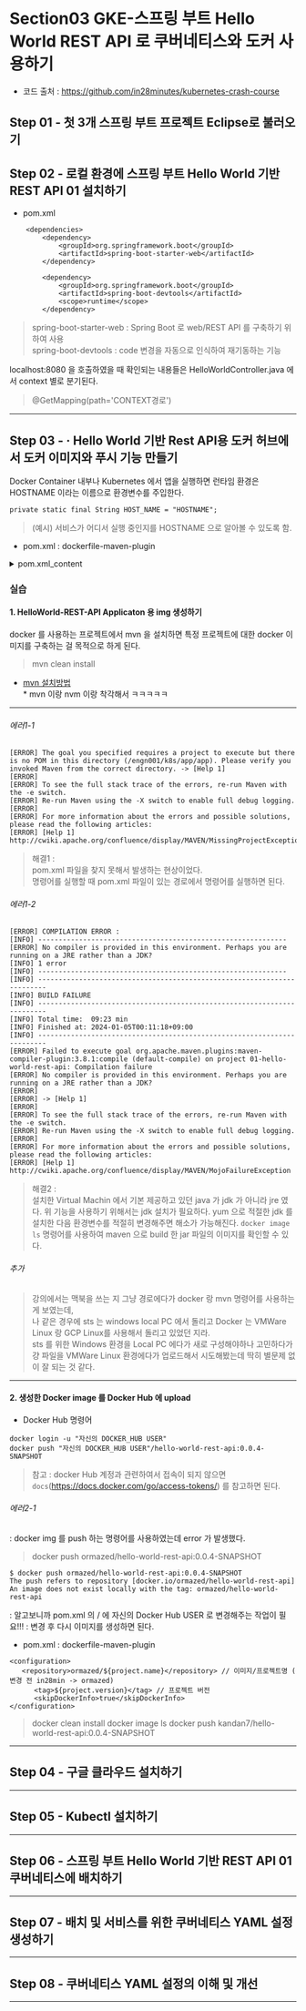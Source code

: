 # Section03 GKE-스프링 부트 Hello World REST API 로 쿠버네티스와 도커 사용하기
* 코드 출처 : https://github.com/in28minutes/kubernetes-crash-course
## Step 01 - 첫 3개 스프링 부트 프로젝트 Eclipse로 불러오기
## Step 02 - 로컬 환경에 스프링 부트 Hello World 기반 REST API 01 설치하기
* pom.xml 
```
	<dependencies>
		<dependency>
			<groupId>org.springframework.boot</groupId>
			<artifactId>spring-boot-starter-web</artifactId>
		</dependency>

		<dependency>
			<groupId>org.springframework.boot</groupId>
			<artifactId>spring-boot-devtools</artifactId>
			<scope>runtime</scope>
		</dependency>

```   
> spring-boot-starter-web : Spring Boot 로 web/REST API 를 구축하기 위하여 사용   
> spring-boot-devtools : code 변경을 자동으로 인식하여 재기동하는 기능   

localhost:8080 을 호출하였을 때 확인되는 내용들은 HelloWorldController.java 에서 context 별로 분기된다.   
> @GetMapping(path='CONTEXT경로')   
---
## Step 03 - · Hello World 기반 Rest API용 도커 허브에서 도커 이미지와 푸시 기능 만들기   

Docker Container 내부나 Kubernetes 에서 앱을 실행하면 런타임 환경은 HOSTNAME 이라는 이름으로 환경변수를 주입한다.   
```
private static final String HOST_NAME = "HOSTNAME";
```
> (예시) 서비스가 어디서 실행 중인지를 HOSTNAME 으로 알아볼 수 있도록 함.   

* pom.xml : dockerfile-maven-plugin

<details>
<summary>pom.xml_content</summary>

```
<build>
...(중략)...

			<!-- Docker -->
			<plugin>
				<groupId>com.spotify</groupId>
				<artifactId>dockerfile-maven-plugin</artifactId>
				<version>1.4.6</version>
				<executions>
					<execution>
						<id>default</id>
						<goals>
							<goal>build</goal>
							<!-- <goal>push</goal> -->
						</goals>
					</execution>
				</executions>
				<configuration>
					<repository>in28min/${project.name}</repository>
					<tag>${project.version}</tag>
					<skipDockerInfo>true</skipDockerInfo>
				</configuration>
			</plugin>

		</plugins>

	</build>
```
</details>   

### 실습
#### 1. HelloWorld-REST-API Applicaton 용 img 생성하기
docker 를 사용하는 프로젝트에서 mvn 을 설치하면 특정 프로젝트에 대한 docker 이미지를 구축하는 걸 목적으로 하게 된다.

> mvn clean install   
* [mvn 설치방법](https://github.com/ormazed/ormazed.github.io/blob/main/work/info/install_tip.md)   
	    * mvn 이랑 nvm 이랑 착각해서 ㅋㅋㅋㅋㅋ
  
-------------------------------------------------------------------------------------------
###### 에러1-1   

```
[ERROR] The goal you specified requires a project to execute but there is no POM in this directory (/engn001/k8s/app/app). Please verify you invoked Maven from the correct directory. -> [Help 1]
[ERROR]
[ERROR] To see the full stack trace of the errors, re-run Maven with the -e switch.
[ERROR] Re-run Maven using the -X switch to enable full debug logging.
[ERROR]
[ERROR] For more information about the errors and possible solutions, please read the following articles:
[ERROR] [Help 1] http://cwiki.apache.org/confluence/display/MAVEN/MissingProjectException

```
> 해결1 :   
> pom.xml 파일을 찾지 못해서 발생하는 현상이었다.   
> 명령어를 실행할 때 pom.xml 파일이 있는 경로에서 명령어를 실행하면 된다.   

###### 에러1-2   

```
[ERROR] COMPILATION ERROR :
[INFO] -------------------------------------------------------------
[ERROR] No compiler is provided in this environment. Perhaps you are running on a JRE rather than a JDK?
[INFO] 1 error
[INFO] -------------------------------------------------------------
[INFO] ------------------------------------------------------------------------
[INFO] BUILD FAILURE
[INFO] ------------------------------------------------------------------------
[INFO] Total time:  09:23 min
[INFO] Finished at: 2024-01-05T00:11:18+09:00
[INFO] ------------------------------------------------------------------------
[ERROR] Failed to execute goal org.apache.maven.plugins:maven-compiler-plugin:3.8.1:compile (default-compile) on project 01-hello-world-rest-api: Compilation failure
[ERROR] No compiler is provided in this environment. Perhaps you are running on a JRE rather than a JDK?
[ERROR]
[ERROR] -> [Help 1]
[ERROR]
[ERROR] To see the full stack trace of the errors, re-run Maven with the -e switch.
[ERROR] Re-run Maven using the -X switch to enable full debug logging.
[ERROR]
[ERROR] For more information about the errors and possible solutions, please read the following articles:
[ERROR] [Help 1] http://cwiki.apache.org/confluence/display/MAVEN/MojoFailureException
```
> 해결2 :   
> 설치한 Virtual Machin 에서 기본 제공하고 있던 java 가 jdk 가 아니라 jre 였다.
> 위 기능을 사용하기 위해서는 jdk 설치가 필요하다.
> yum 으로 적절한 jdk 를 설치한 다음 환경변수를 적절히 변경해주면 해소가 가능해진다.
> `docker image ls` 명령어를 사용하여 maven 으로 build 한 jar 파일의 이미지를 확인할 수 있다.


###### 추가  
> 강의에서는 맥북을 쓰는 지 그냥 경로에다가 docker 랑 mvn 명령어를 사용하는 게 보였는데,   
> 나 같은 경우에 sts 는 windows local PC 에서 돌리고 Docker 는 VMWare Linux 랑 GCP Linux를 사용해서 돌리고 있었던 지라.   
> sts 를 위한 Windows 환경을 Local PC 에다가 새로 구성해야하나 고민하다가 걍 파일을 VMWare Linux 환경에다가 업로드해서 시도해봤는데 딱히 별문제 없이 잘 되는 것 같다.   
-------------------------------------------------------------------------------------------
#### 2. 생성한 Docker image 를 Docker Hub 에 upload
* Docker Hub 명령어
```
docker login -u "자신의 DOCKER_HUB USER"
docker push "자신의 DOCKER_HUB USER"/hello-world-rest-api:0.0.4-SNAPSHOT
```
> 참고 : docker Hub 계정과 관련하여서 접속이 되지 않으면 `docs`(https://docs.docker.com/go/access-tokens/) 를 참고하면 된다.

###### 에러2-1   
: docker img 를 push 하는 명령어를 사용하였는데 error 가 발생했다.

> docker push ormazed/hello-world-rest-api:0.0.4-SNAPSHOT

```
$ docker push ormazed/hello-world-rest-api:0.0.4-SNAPSHOT
The push refers to repository [docker.io/ormazed/hello-world-rest-api]
An image does not exist locally with the tag: ormazed/hello-world-rest-api
```
: 알고보니까 pom.xml 의 <configuration>/<repository> 에 자신의 Docker Hub USER 로 변경해주는 작업이 필요!!!
: 변경 후 다시 이미지를 생성하면 된다.

* pom.xml : dockerfile-maven-plugin
```
<configuration>
   <repository>ormazed/${project.name}</repository> // 이미지/프로젝트명 ( 변경 전 in28min -> ormazed)
      <tag>${project.version}</tag> // 프로젝트 버전
      <skipDockerInfo>true</skipDockerInfo>
</configuration>
```
> docker clean install
> docker image ls
> docker push kandan7/hello-world-rest-api:0.0.4-SNAPSHOT


---
## Step 04 - 구글 클라우드 설치하기
---
## Step 05 - Kubectl 설치하기
---
## Step 06 - 스프링 부트 Hello World 기반 REST API 01 쿠버네티스에 배치하기
---
## Step 07 - 배치 및 서비스를 위한 쿠버네티스 YAML 설정 생성하기
---
## Step 08 - 쿠버네티스 YAML 설정의 이해 및 개선
---

